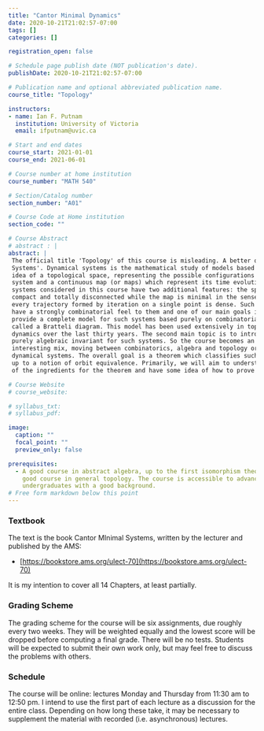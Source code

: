 ```yaml
---
title: "Cantor Minimal Dynamics"
date: 2020-10-21T21:02:57-07:00
tags: []
categories: []

registration_open: false

# Schedule page publish date (NOT publication's date).
publishDate: 2020-10-21T21:02:57-07:00

# Publication name and optional abbreviated publication name.
course_title: "Topology"

instructors:
- name: Ian F. Putnam
  institution: University of Victoria
  email: ifputnam@uvic.ca

# Start and end dates
course_start: 2021-01-01
course_end: 2021-06-01

# Course number at home institution
course_number: "MATH 540"

# Section/Catalog number
section_number: "A01"

# Course Code at Home institution
section_code: ""

# Course Abstract
# abstract : |
abstract: |
 The official title 'Topology' of this course is misleading. A better one would be 'Topics in Dynamical
 Systems'. Dynamical systems is the mathematical study of models based on the
 idea of a topological space, representing the possible configurations of a
 system and a continuous map (or maps) which represent its time evolution. The
 systems considered in this course have two additional features: the space is
 compact and totally disconnected while the map is minimal in the sense that
 every trajectory formed by iteration on a single point is dense. Such spaces
 have a strongly combinatorial feel to them and one of our main goals is o
 provide a complete model for such systems based purely on combinatorial data
 called a Bratteli diagram. This model has been used extensively in topological
 dynamics over the last thirty years. The second main topic is to introduce a
 purely algebraic invariant for such systems. So the course becomes an
 interesting mix, moving between combinatorics, algebra and topology or
 dynamical systems. The overall goal is a theorem which classifies such systems
 up to a notion of orbit equivalence. Primarily, we will aim to understand all
 of the ingredients for the theorem and have some idea of how to prove it.

# Course Website
# course_website: 

# syllabus_txt:
# syllabus_pdf:

image:
  caption: ""
  focal_point: ""
  preview_only: false

prerequisites:
  - A good course in abstract algebra, up to the first isomorphism theorem and a
    good course in general topology. The course is accessible to advanced
    undergraduates with a good background.
# Free form markdown below this point
---
```


### Textbook

The text is the book Cantor MInimal Systems, written by the lecturer and
published by the AMS:

* [https://bookstore.ams.org/ulect-70](https://bookstore.ams.org/ulect-70)

It is my intention to cover all 14 Chapters, at least partially.


### Grading Scheme
The grading scheme for the course will be six assignments, due roughly every two
weeks.  They will be weighted equally and the lowest score will be dropped
before computing a final grade. There will be no tests. Students will be
expected to submit their own work only, but may feel free to discuss the
problems with others.


### Schedule
The course will be online: lectures Monday and Thursday from 11:30 am to 12:50
pm. I intend to use the first part of each lecture as a discussion for the
entire class. Depending on how long these take, it may be necessary to
supplement the material with recorded (i.e. asynchronous) lectures.
